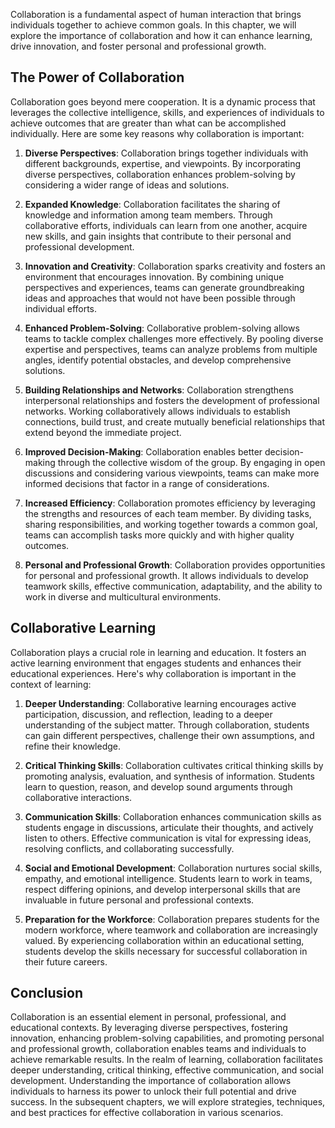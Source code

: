 
Collaboration is a fundamental aspect of human interaction that brings individuals together to achieve common goals. In this chapter, we will explore the importance of collaboration and how it can enhance learning, drive innovation, and foster personal and professional growth.

The Power of Collaboration
--------------------------

Collaboration goes beyond mere cooperation. It is a dynamic process that leverages the collective intelligence, skills, and experiences of individuals to achieve outcomes that are greater than what can be accomplished individually. Here are some key reasons why collaboration is important:

1. **Diverse Perspectives**: Collaboration brings together individuals with different backgrounds, expertise, and viewpoints. By incorporating diverse perspectives, collaboration enhances problem-solving by considering a wider range of ideas and solutions.

2. **Expanded Knowledge**: Collaboration facilitates the sharing of knowledge and information among team members. Through collaborative efforts, individuals can learn from one another, acquire new skills, and gain insights that contribute to their personal and professional development.

3. **Innovation and Creativity**: Collaboration sparks creativity and fosters an environment that encourages innovation. By combining unique perspectives and experiences, teams can generate groundbreaking ideas and approaches that would not have been possible through individual efforts.

4. **Enhanced Problem-Solving**: Collaborative problem-solving allows teams to tackle complex challenges more effectively. By pooling diverse expertise and perspectives, teams can analyze problems from multiple angles, identify potential obstacles, and develop comprehensive solutions.

5. **Building Relationships and Networks**: Collaboration strengthens interpersonal relationships and fosters the development of professional networks. Working collaboratively allows individuals to establish connections, build trust, and create mutually beneficial relationships that extend beyond the immediate project.

6. **Improved Decision-Making**: Collaboration enables better decision-making through the collective wisdom of the group. By engaging in open discussions and considering various viewpoints, teams can make more informed decisions that factor in a range of considerations.

7. **Increased Efficiency**: Collaboration promotes efficiency by leveraging the strengths and resources of each team member. By dividing tasks, sharing responsibilities, and working together towards a common goal, teams can accomplish tasks more quickly and with higher quality outcomes.

8. **Personal and Professional Growth**: Collaboration provides opportunities for personal and professional growth. It allows individuals to develop teamwork skills, effective communication, adaptability, and the ability to work in diverse and multicultural environments.

Collaborative Learning
----------------------

Collaboration plays a crucial role in learning and education. It fosters an active learning environment that engages students and enhances their educational experiences. Here's why collaboration is important in the context of learning:

1. **Deeper Understanding**: Collaborative learning encourages active participation, discussion, and reflection, leading to a deeper understanding of the subject matter. Through collaboration, students can gain different perspectives, challenge their own assumptions, and refine their knowledge.

2. **Critical Thinking Skills**: Collaboration cultivates critical thinking skills by promoting analysis, evaluation, and synthesis of information. Students learn to question, reason, and develop sound arguments through collaborative interactions.

3. **Communication Skills**: Collaboration enhances communication skills as students engage in discussions, articulate their thoughts, and actively listen to others. Effective communication is vital for expressing ideas, resolving conflicts, and collaborating successfully.

4. **Social and Emotional Development**: Collaboration nurtures social skills, empathy, and emotional intelligence. Students learn to work in teams, respect differing opinions, and develop interpersonal skills that are invaluable in future personal and professional contexts.

5. **Preparation for the Workforce**: Collaboration prepares students for the modern workforce, where teamwork and collaboration are increasingly valued. By experiencing collaboration within an educational setting, students develop the skills necessary for successful collaboration in their future careers.

Conclusion
----------

Collaboration is an essential element in personal, professional, and educational contexts. By leveraging diverse perspectives, fostering innovation, enhancing problem-solving capabilities, and promoting personal and professional growth, collaboration enables teams and individuals to achieve remarkable results. In the realm of learning, collaboration facilitates deeper understanding, critical thinking, effective communication, and social development. Understanding the importance of collaboration allows individuals to harness its power to unlock their full potential and drive success. In the subsequent chapters, we will explore strategies, techniques, and best practices for effective collaboration in various scenarios.
